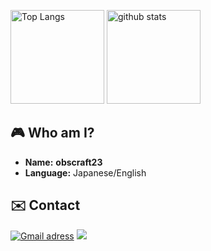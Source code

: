 <p align="left"> 
  <img alt="Top Langs" height="150px" src="https://github-readme-stats.vercel.app/api/top-langs/?username=obscraft23&layout=compact&show_icons=true&theme=swift" />
  <img alt="github stats" height="150px" src="https://github-readme-stats.vercel.app/api?username=obscraft23&theme=swift&show_icons=ture" />
</p>


## :video_game: Who am I?

- **Name:** **obscraft23**
- **Language:** Japanese/English

## :envelope: Contact
[![Gmail adress](https://img.shields.io/badge/Gmail-D14836?style=flat-square&logo=gmail&logoColor=white)](obscraft23@gmail.com)
![](https://dcbadge.vercel.app/api/shield/1065692459021107211?style=flat-square)
